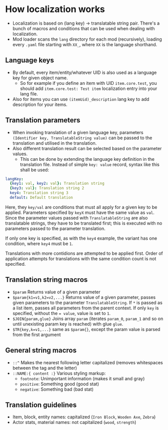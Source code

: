 # How localization works
* Localization is based on (lang key) -> translatable string pair. There's a bunch of macros and conditions that can be used when dealing with localization.
* Mod loader scans the `lang` directory for each mod (recursively), loading every `.yaml` file starting with `XX_`, where `XX` is the language shorthand.

## Language keys
* By default, every item/entity/whatever UID is also used as a language key for given object name.
  * So for example if you define an item with UID `item.core.test`, you should add `item.core.test: Test item` localization entry into your lang file.
* Also for items you can use `(itemUid)_description` lang key to add description for your items.

## Translation parameters
* When invoking translation of a given language key, parameters `(Identifier key, TranslatableString value)` can be passed to the translation and utilised in the translation.
* Also different translation result can be selected based on the parameter values.
  * This can be done by extending the language key definition in the translation file. Instead of simple `key: value` record, syntax like this shall be used:

```yaml
langKey:
  {key1: val, key2: val}: Translation string
  {key3: val}: Translation string 2
  key4: Translation string 3
  default: Default translation
```

Here, they `key/val` are conditions that must all apply for a given key to be applied. Parameters specified by `keyX` must have the same value as `val`. Since the parameter values passed with `TranslatableString` are also translatable strings, they have to be translated first; this is executed with no parameters passed to the parameter translation.

If only one key is specified, as with the `key4` example, the variant has one condition, where `key4` must be `1`.

Translations with more contidions are attempted to be applied first. Order of application attempts for translations with the same condition count is not specified.

## Translation string macros
* `$param` Returns value of a given parameter
* `$param{k1=v1,k2=v2,...}` Returns value of a given parameter, passes given parameters to the parameter `TranslatableString`. If `*` is passed as a list item, passes all parameters from the parent context. If only `key` is specified, without the `= value`, value is set to `1`.
* `$JOIN{param,glue}` Joins array `param` (iterates `param_0`, `param_1` and so on until unexisting param key is reached) with glue `glue`.
* `$TR{key,k=v1,...}` same as `$param{}`, except the param value is parsed from the first argument

## General string macros
* `::^` Makes the nearest following letter capitalized (removes whitespaces between the tag and the letter)
* `::NAME:{ content :}` Various styling markup:
  * `footnote`: Unimportant information (makes it small and gray)
  * `positive`: Something good (good stat)
  * `negative`: Something bad (bad stat)

## Translation guidelines
* Item, block, entity names: capitalized (`Iron Block`, `Wooden Axe`, `Zebra`)
* Actor stats, material names: not capitalized (`wood`, `strength`)